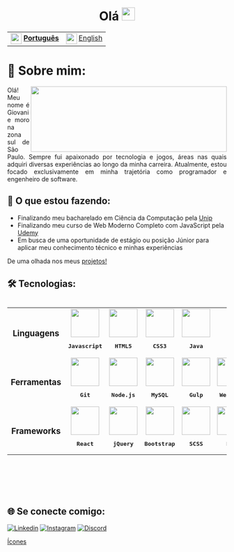 <h1 align='center'>Olá <img src="https://raw.githubusercontent.com/kaueMarques/kaueMarques/master/hi.gif" height="30px"></h1>

<table align="center">
    <tr>
        <td>
            <img align='center' width='25px' height='25px' src="https://github.com/giovanibaldan/giovanibaldan/assets/47829957/2d926edf-dd74-4120-bc37-721d4b8bf589"/>
            <a align='center' href="README.md"><b>Português</b></a>
        </td>
        <td>
            <img align='center' width='25px' height='25px' src="https://github.com/giovanibaldan/giovanibaldan/assets/47829957/27bba4cd-711d-465f-9b37-98386cad3ff5"/>
            <a align='center' href="README-EN.md">English</a>
        </td>
    </tr>
</table>

<h1 align="left">💫 Sobre mim:</h1>

<a href="https://github.com/giovanibaldan/github-readme-stats">
  <img align="right" width='450px' height='150px' src="https://github-readme-stats.vercel.app/api/top-langs/?username=giovanibaldan&layout=compact&theme=dracula" />
</a>

<p align='justify'>
Olá! Meu nome é Giovani e moro na zona sul de São Paulo. Sempre fui apaixonado por tecnologia e jogos, áreas nas quais adquiri diversas experiências ao longo da minha carreira. Atualmente, estou focado exclusivamente em minha trajetória como programador e engenheiro de software.
</p>

<h2 align='left'>🚀 O que estou fazendo:</h2>

- Finalizando meu bacharelado em Ciência da Computação pela [Unip](https://www.unip.br)
- Finalizando meu curso de Web Moderno Completo com JavaScript pela [Udemy](https://www.udemy.com/course/curso-web/?couponCode=PPINTENTP3)
- Em busca de uma oportunidade de estágio ou posição Júnior para aplicar meu conhecimento técnico e minhas experiências

De uma olhada nos meus [projetos!](https://github.com/giovanibaldan?tab=repositories)

<h2 align='left'>🛠 Tecnologias:</h2>

<table align="left" height="410px">
  <tr align='center'>
    <td><h3>Linguagens</h3></td>
    <td>
      <img src="https://skillicons.dev/icons?i=js" width='65px' />
      <pre><b>Javascript</b></pre>
    </td>
    <td>
      <img src="https://skillicons.dev/icons?i=html" width='65px'/>
      <pre><b>HTML5</b></pre>
    </td>
    <td>
      <img src="https://skillicons.dev/icons?i=css" width='65px'/>
      <pre><b>CSS3</b></pre>
    </td>
    <td>
      <img src="https://skillicons.dev/icons?i=java" width='65px'/>
      <pre><b>Java</b></pre>
    </td>
  </tr>

  <tr align='center'>
    <td><h3>Ferramentas</h3></td>
    <td>
      <img src="https://skillicons.dev/icons?i=git" width='65px'/>
      <pre><b>Git</b></pre>
    </td>
    <td>
      <img src="https://skillicons.dev/icons?i=nodejs" width='65px'/>
      <pre><b>Node.js</b></pre>
    </td>
    <td>
      <img src="https://skillicons.dev/icons?i=mysql" width='65px'/>
      <pre><b>MySQL</b></pre>
    </td>
    <td>
      <img src="https://skillicons.dev/icons?i=gulp" width='65px'/>
      <pre><b>Gulp</b></pre>
    </td>
    <td>
      <img src="https://skillicons.dev/icons?i=webpack" width='65px'/>
      <pre><b>Webpack</b></pre>
    </td>
    <td>
      <img src="https://github.com/giovanibaldan/giovanibaldan/assets/47829957/909a396d-7cc0-46d3-ae1d-d7e2f0400d29" width='65px'/>
      <pre><b>Excel</b></pre>
    </td>
  </tr>

  <tr align='center'>
    <td><h3>Frameworks</h3></td>
    <td>
      <img src="https://skillicons.dev/icons?i=react" width='65px'/>
      <pre><b>React</b></pre>
    </td>
    <td>
      <img src="https://skillicons.dev/icons?i=jquery" width='65px'/>
      <pre><b>jQuery</b></pre>
    </td>
    <td>
      <img src="https://skillicons.dev/icons?i=bootstrap" width='65px'/>
      <pre><b>Bootstrap</b></pre>
    </td>
    <td>
      <img src="https://skillicons.dev/icons?i=scss" width='65px'/>
      <pre><b>SCSS</b></pre>
    </td>
    <td>
      <img src="https://skillicons.dev/icons?i=materialui" width='65px'/>
      <pre><b>MUI</b></pre>
    </td>
  </tr>
</table>

<br clear="left">

<h2 align='left'>🌐 Se conecte comigo:</h2>

[![Linkedin](https://img.shields.io/badge/LinkedIn-0077B5?style=for-the-badge&logo=linkedin&logoColor=white)](https://www.linkedin.com/in/giovanibaldan/)
[![Instagram](https://img.shields.io/badge/Instagram-E4405F?style=for-the-badge&logo=instagram&logoColor=white)](https://www.instagram.com/giovanibaldan/)
[![Discord](https://img.shields.io/badge/Discord-%235865F2.svg?style=for-the-badge&logo=discord&logoColor=white)](https://discord.gg/sXJm8Rnp7X)

[Ícones](https://www.flaticon.com/br/)
